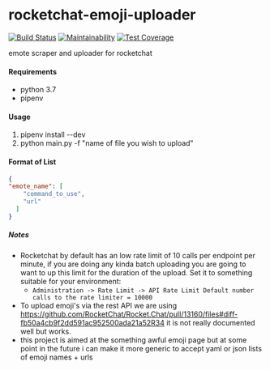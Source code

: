 # rocketchat-emoji-uploader
[![Build Status](https://drone.stvnksslr.com/api/badges/stvnksslr/rocketchat-emote-uploader/status.svg)](https://drone.stvnksslr.com/stvnksslr/rocketchat-emote-uploader)
[![Maintainability](https://api.codeclimate.com/v1/badges/21ff237d3f752bb8c72c/maintainability)](https://codeclimate.com/github/stvnksslr/rocketchat-emote-uploader/maintainability)
[![Test Coverage](https://api.codeclimate.com/v1/badges/21ff237d3f752bb8c72c/test_coverage)](https://codeclimate.com/github/stvnksslr/rocketchat-emote-uploader/test_coverage)

emote scraper and uploader for rocketchat

#### Requirements
* python 3.7
* pipenv

#### Usage
1. pipenv install --dev
2. python main.py -f "name of file you wish to upload"

#### Format of List
```json
{
"emote_name": [
    "command_to_use",
    "url"
  ]
}
```

##### Notes
* Rocketchat by default has an low rate limit of 10 calls per endpoint per minute, if you are doing any kinda batch uploading you are going to want to up this limit for the duration of the upload. Set it to something suitable for your environment:
  * `Administration -> Rate Limit -> API Rate Limit Default number calls to the rate limiter = 10000`
* To upload emoji's via the rest API we are using https://github.com/RocketChat/Rocket.Chat/pull/13160/files#diff-fb50a4cb9f2dd591ac952500ada21a52R34
it is not really documented well but works.
* this project is aimed at the something awful emoji page but at some point in the future i can make it more generic to accept yaml or json lists of emoji names + urls

